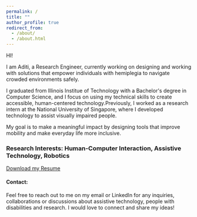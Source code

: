 ```yaml
---
permalink: /
title: ""
author_profile: true
redirect_from: 
  - /about/
  - /about.html
---
```


HI! 

I am Aditi, a Research Engineer, currently working on designing and working with solutions that empower individuals with hemiplegia to navigate crowded environments safely. 

I graduated from Illinois Institue of Technology with a Bachelor's degree in Computer Science, and I focus on using my technical skills to create accessible, human-centered technology.Previously, I worked as a research intern at the National University of Singapore, where I developed technology to assist visually impaired people. 

My goal is to make a meaningful impact by designing tools that improve mobility and make everyday life more inclusive. 

### Research Interests: Human-Computer Interaction, Assistive Technology, Robotics


[Download my Resume](assets/files/Aditi__Kumar.pdf) 

#### Contact: 

Feel free to reach out to me on my email or LinkedIn for any inquiries, collaborations or discussions about assistive technology, people with disabilities and research. I would love to connect and share my ideas! 
